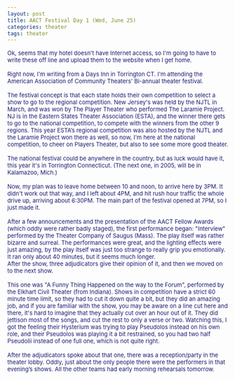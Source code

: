 ```yaml
---
layout: post
title: AACT Festival Day 1 (Wed, June 25)
categories: theater
tags: theater
---
```

<span class="spnMessageText" id="msg"><font color="#191970" size="2">Ok, seems that my hotel doesn't have Internet access, so I'm going to have to write these off line and upload them to the website when I get home. <br /><br />Right now, I'm writing from a Days Inn in Torrington CT. I'm attending the American Association of Community Theaters' Bi-annual theater festival. <br /><br />The festival concept is that each state holds their own competition to select a show to go to the regional competition. New Jersey's was held by the NJTL in March, and was won by The Player Theater who performed The Laramie Project. NJ is in the Eastern States Theater Association (ESTA), and the winner there gets to go to the national competition, to compete with the winners from the other 9 regions. This year ESTA’s regional competition was also hosted by the NJTL and the Laramie Project won there as well, so now, I'm here at the national competition, to cheer on Players Theater, but also to see some more good theater.<br /><br />The national festival could be anywhere in the country, but as luck would have it, this year it's in Torrington Connecticut. (The next one, in 2005, will be in Kalamazoo, Mich.)<br /><br />Now, my plan was to leave home between 10 and noon, to arrive here by 3PM. It didn't work out that way, and I left about 4PM, and hit rush hour traffic the whole drive up, arriving about 6:30PM. The main part of the festival opened at 7PM, so I just made it.<br /><br />After a few announcements and the presentation of the AACT Fellow Awards (which oddly were rather badly staged), the first performance began: "Interview" performed by the Theater Company of Saugus (Mass). The play itself was rather bizarre and surreal. The performances were great, and the lighting effects were just amazing, by the play itself was just too strange to really grip you emotionally. It ran only about 40 minutes, but it seems much longer. <br />After the show, three adjudicators give their opinion of it, and then we moved on to the next show.<br /><br />This one was "A Funny Thing Happened on the way to the Forum", performed by the Elkhart Civil Theater (from Indiana). Shows in competition have a strict 60 minute time limit, so they had to cut it down quite a bit, but they did an amazing job, and if you are familiar with the show, you may be aware on a line cut here and there, it's hard to imagine that they actually cut over an hour out of it. They did jettison most of the songs, and cut the rest to only a verse or two. Watching this, I got the feeling their Hysterium was trying to play Pseudolos instead on his own role, and their Pseudolos was playing it a bit restrained, so you had two half Pseudolii instead of one full one, which is not quite right.<br /><br />After the adjudicators spoke about that one, there was a reception/party in the theater lobby. Oddly, just about the only people there were the performers in that evening’s shows. All the other teams had early morning rehearsals tomorrow.</font><br /></span>